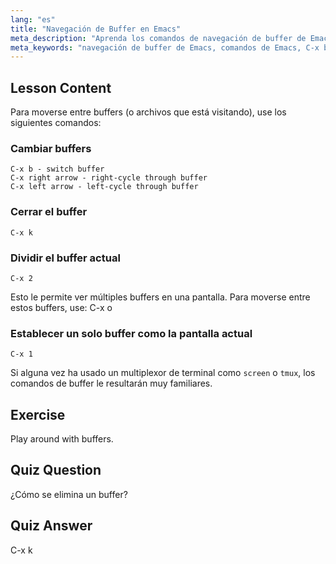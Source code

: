 ```yaml
---
lang: "es"
title: "Navegación de Buffer en Emacs"
meta_description: "Aprenda los comandos de navegación de buffer de Emacs. Cambie, cierre y divida buffers eficientemente con este tutorial de Emacs para principiantes. ¡Mejore su flujo de trabajo!"
meta_keywords: "navegación de buffer de Emacs, comandos de Emacs, C-x b, C-x k, tutorial de Linux, guía de Emacs, Emacs para principiantes"
---
```


## Lesson Content

Para moverse entre buffers (o archivos que está visitando), use los siguientes comandos:

### Cambiar buffers

```
C-x b - switch buffer
C-x right arrow - right-cycle through buffer
C-x left arrow - left-cycle through buffer
```

### Cerrar el buffer

```
C-x k
```

### Dividir el buffer actual

```
C-x 2
```

Esto le permite ver múltiples buffers en una pantalla. Para moverse entre estos buffers, use: C-x o

### Establecer un solo buffer como la pantalla actual

```
C-x 1
```

Si alguna vez ha usado un multiplexor de terminal como `screen` o `tmux`, los comandos de buffer le resultarán muy familiares.

## Exercise

Play around with buffers.

## Quiz Question

¿Cómo se elimina un buffer?

## Quiz Answer

C-x k
